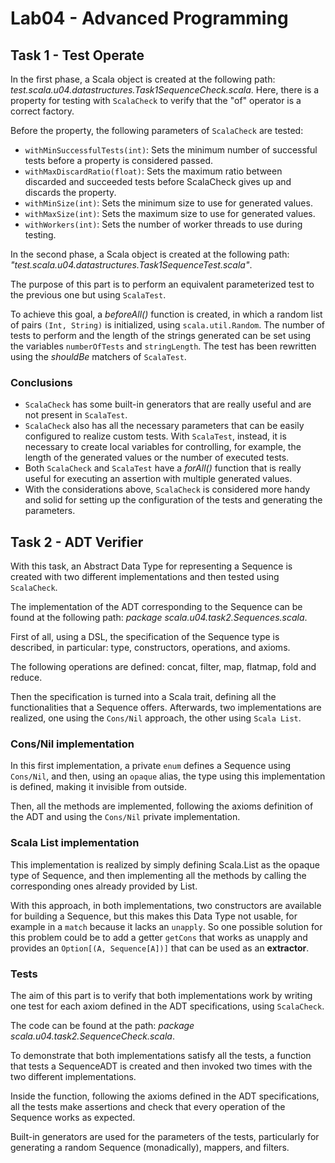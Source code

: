 # Lab04 - Advanced Programming

## Task 1 - Test Operate

In the first phase, a Scala object is created at the following path: *test.scala.u04.datastructures.Task1SequenceCheck.scala*. Here, there is a property for testing with `ScalaCheck` to verify that the "of" operator is a correct factory.

Before the property, the following parameters of `ScalaCheck` are tested:

- `withMinSuccessfulTests(int)`: Sets the minimum number of successful tests before a property is considered passed.
- `withMaxDiscardRatio(float)`: Sets the maximum ratio between discarded and succeeded tests before ScalaCheck gives up and discards the property.
- `withMinSize(int)`: Sets the minimum size to use for generated values.
- `withMaxSize(int)`: Sets the maximum size to use for generated values.
- `withWorkers(int)`: Sets the number of worker threads to use during testing.

In the second phase, a Scala object is created at the following path: *"test.scala.u04.datastructures.Task1SequenceTest.scala"*.

The purpose of this part is to perform an equivalent parameterized test to the previous one but using `ScalaTest`.

To achieve this goal, a *beforeAll()* function is created, in which a random list of pairs `(Int, String)` is initialized, using `scala.util.Random`. The number of tests to perform and the length of the strings generated can be set using the variables `numberOfTests` and `stringLength`. The test has been rewritten using the *shouldBe* matchers of `ScalaTest`.

### Conclusions

- `ScalaCheck` has some built-in generators that are really useful and are not present in `ScalaTest`.
- `ScalaCheck` also has all the necessary parameters that can be easily configured to realize custom tests. With `ScalaTest`, instead, it is necessary to create local variables for controlling, for example, the length of the generated values or the number of executed tests.
- Both `ScalaCheck` and `ScalaTest` have a *forAll()* function that is really useful for executing an assertion with multiple generated values.
- With the considerations above, `ScalaCheck` is considered more handy and solid for setting up the configuration of the tests and generating the parameters.

## Task 2 - ADT Verifier

With this task, an Abstract Data Type for representing a Sequence is created with two different implementations and then tested using `ScalaCheck`.

The implementation of the ADT corresponding to the Sequence can be found at the following path: *package scala.u04.task2.Sequences.scala*.

First of all, using a DSL, the specification of the Sequence type is described, in particular: type, constructors, operations, and axioms.

The following operations are defined: concat, filter, map, flatmap, fold and reduce.

Then the specification is turned into a Scala trait, defining all the functionalities that a Sequence offers. Afterwards, two implementations are realized, one using the `Cons/Nil` approach, the other using `Scala List`.

### Cons/Nil implementation

In this first implementation, a private `enum` defines a Sequence using `Cons/Nil`, and then, using an `opaque` alias, the type using this implementation is defined, making it invisible from outside.

Then, all the methods are implemented, following the axioms definition of the ADT and using the `Cons/Nil` private implementation.

### Scala List implementation

This implementation is realized by simply defining Scala.List as the opaque type of Sequence, and then implementing all the methods by calling the corresponding ones already provided by List.

With this approach, in both implementations, two constructors are available for building a Sequence, but this makes this Data Type not usable, for example in a `match` because it lacks an `unapply`. So one possible solution for this problem could be to add a getter `getCons` that works as unapply and provides an `Option[(A, Sequence[A])]` that can be used as an **extractor**.

### Tests

The aim of this part is to verify that both implementations work by writing one test for each axiom defined in the ADT specifications, using `ScalaCheck`.

The code can be found at the path: *package scala.u04.task2.SequenceCheck.scala*.

To demonstrate that both implementations satisfy all the tests, a function that tests a SequenceADT is created and then invoked two times with the two different implementations.

Inside the function, following the axioms defined in the ADT specifications, all the tests make assertions and check that every operation of the Sequence works as expected.

Built-in generators are used for the parameters of the tests, particularly for generating a random Sequence (monadically), mappers, and filters.

